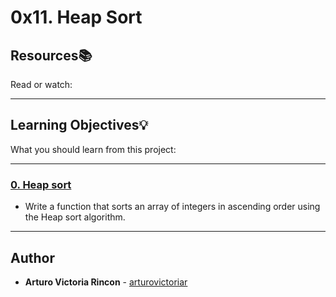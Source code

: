 # 0x11. Heap Sort

## Resources:books:
Read or watch:

---
## Learning Objectives:bulb:
What you should learn from this project:

---

### [0. Heap sort](./0-heap_sort.c)
* Write a function that sorts an array of integers in ascending order using the Heap sort algorithm.

---

## Author
* **Arturo Victoria Rincon** - [arturovictoriar](https://github.com/arturovictoriar)
